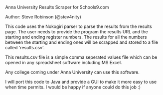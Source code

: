 Anna University Results Scraper for Schools9.com

Author: Steve Robinson (@stev4nity)

This code uses the Nokogiri parser to parse the results from the results page. The user needs to provide the program 
the results URL and the starting and ending register numbers. The results for all the numbers between the starting
and ending ones will be scrapped and stored to a file called 'results.csv'.

This results.csv file is a simple comma seperated values file which can be opened in any spreadsheet software
including MS Excel.

Any college coming under Anna University can use this software. 

I will port this code to Java and provide a GUI to make it more easy to use when time permits. I would be happy 
if anyone could do this job :)